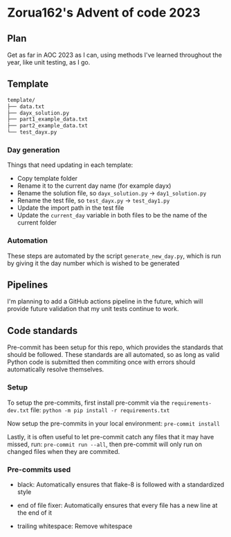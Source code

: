 # Zorua162's Advent of code 2023

## Plan

Get as far in AOC 2023 as I can, using methods I've learned throughout the year, like
unit testing, as I go.

## Template

```bash
template/
├── data.txt
├── dayx_solution.py
├── part1_example_data.txt
├── part2_example_data.txt
└── test_dayx.py
```

### Day generation

Things that need updating in each template:

- Copy template folder
- Rename it to the current day name (for example dayx)
- Rename the solution file, so `dayx_solution.py` -> `day1_solution.py`
- Rename the test file, so `test_dayx.py` -> `test_day1.py`
- Update the import path in the test file
- Update the `current_day` variable in both files to be the name of the current folder

### Automation

These steps are automated by the script `generate_new_day.py`, which is run by giving
it the day number which is wished to be generated

## Pipelines

I'm planning to add a GitHub actions pipeline in the future, which will provide future
validation that my unit tests continue to work.

## Code standards

Pre-commit has been setup for this repo, which provides the standards that should be
followed. These standards are all automated, so as long as valid Python code is
submitted then commiting once with errors should automatically resolve themselves.

### Setup

To setup the pre-commits, first install pre-commit via the `requirements-dev.txt` file:
`python -m pip install -r requirements.txt`

Now setup the pre-commits in your local environment:
`pre-commit install`

Lastly, it is often useful to let pre-commit catch any files that it may have missed,
run: `pre-commit run --all`, then pre-commit will only run on changed files when they
are commited.

### Pre-commits used

- black: Automatically ensures that flake-8 is followed with a standardized style

- end of file fixer: Automatically ensures that every file has a new line at the end of
 it

- trailing whitespace: Remove whitespace
